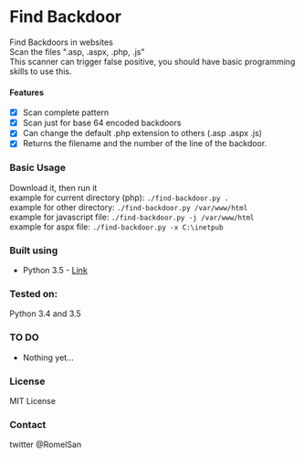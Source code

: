 # Find Backdoor
Find Backdoors in websites    
Scan the files ".asp, .aspx, .php, .js"    
This scanner can trigger false positive, you should have basic programming skills to use this.

#### Features
- [x] Scan complete pattern
- [x] Scan just for base 64 encoded backdoors
- [x] Can change the default .php extension to others (.asp .aspx .js)
- [x] Returns the filename and the number of the line of the backdoor.

### Basic Usage
Download it, then run it    
example for current directory (php): `./find-backdoor.py .`    
example for other directory: `./find-backdoor.py /var/www/html`    
example for javascript file: `./find-backdoor.py -j /var/www/html`    
example for aspx file: `./find-backdoor.py -x C:\inetpub`

### Built using
* Python 3.5 - [Link](https://www.python.org/)

### Tested on:
Python 3.4 and 3.5

### TO DO
- Nothing yet...

### License
MIT License

### Contact
twitter @RomelSan
